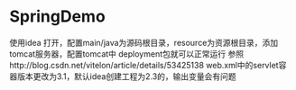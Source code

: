 # SpringDemo
使用idea 打开，配置main/java为源码根目录，resource为资源根目录，添加tomcat服务器，配置tomcat中 deployment包就可以正常运行
参照http://blog.csdn.net/vitelon/article/details/53425138 
web.xml中的servlet容器版本更改为3.1，默认idea创建工程为2.3的，输出变量会有问题
